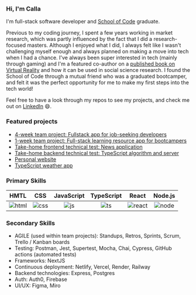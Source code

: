 ### Hi, I'm Calla

I'm full-stack software developer and [School of Code](https://www.schoolofcode.co.uk/) graduate.

Previous to my coding journey, I spent a few years working in market research, which was partly influenced by the fact that I did a research-focused masters. Although I enjoyed what I did, I always felt like I wasn't challenging myself enough and always planned on making a move into tech when I had a chance. I've always been super interested in tech (mainly through gaming) and I'm a featured co-author on a [published book on Virtual Reality](https://policy.bristoluniversitypress.co.uk/virtual-reality-methods) and how it can be used in social science research. I found the School of Code through a mutual friend who was a graduated bootcamper, and felt it was the perfect opportunity for me to make my first steps into the tech world!

Feel free to have a look through my repos to see my projects, and check me out on [LinkedIn](https://www.linkedin.com/in/calla-sullivan-drage-88a7a5139/) 😄. 

### Featured projects 

- [4-week team project: Fullstack app for job-seeking developers](https://github.com/Callasaurus/deVault-SoC-4-week-team-project)
- [1-week team project: Full-stack learning resource app for bootcampers](https://github.com/Callasaurus/Week9-soc-across-the-globe-project-1-week-team-project)
- [Take-home frontend technical test: News application](https://github.com/Callasaurus/Frontend-take-home-technical-test)
- [Take-home backend technical test: TypeScript algorithm and server](https://github.com/Callasaurus/Backend-take-home-technical-test)
- [Personal website](https://github.com/Callasaurus/Personal-Page)
- [TypeScript weather app](https://github.com/Callasaurus/Week-12-Hackathon-TypeScript-Weather-App)

### Primary Skills 

HMTL|CSS|JavaScript|TypeScript|React|Node.js|  
:------------:|:-------------:|:-------------:|:-------------:|:------------:|:-------------:|
![html](https://user-images.githubusercontent.com/112335053/220086351-f930e7bb-0c3f-42b5-bc6b-d7989e7ad03a.png)|![css](https://user-images.githubusercontent.com/112335053/220086438-fea83b82-c8e6-4bc6-b1ce-b2b86e883f1f.png)|![js](https://user-images.githubusercontent.com/112335053/220086489-15123228-dcb2-4d54-beb3-dfc14e893ddb.png)|![ts](https://user-images.githubusercontent.com/112335053/220086559-284ae0e6-7fa2-448a-a891-61b64b62aa12.png)|![react](https://user-images.githubusercontent.com/112335053/220086644-13e3b46d-bdd6-475a-9820-2eefda814438.png)|![node](https://user-images.githubusercontent.com/112335053/220086759-28527823-3780-47ec-880c-47231b86efd5.png)

### Secondary Skills 
- AGILE (used within team projects): Standups, Retros, Sprints, Scrum, Trello / Kanban boards
- Testing: Postman, Jest, Supertest, Mocha, Chai, Cypress, GitHub actions (automated tests)
- Frameworks: NextJS
- Continuous deployment: Netlify, Vercel, Render, Railway
- Backend technologies: Express, Postgres
- Auth: Auth0, Firebase
- UI/UX: Figma, Miro
